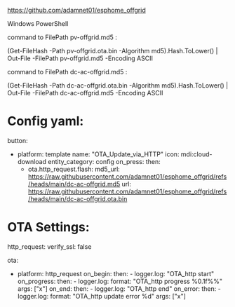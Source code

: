 https://github.com/adamnet01/esphome_offgrid

Windows PowerShell

command to FilePath pv-offgrid.md5 :

(Get-FileHash -Path pv-offgrid.ota.bin -Algorithm md5).Hash.ToLower() | Out-File -FilePath pv-offgrid.md5 -Encoding ASCII

command to FilePath dc-ac-offgrid.md5 :

(Get-FileHash -Path dc-ac-offgrid.ota.bin -Algorithm md5).Hash.ToLower() | Out-File -FilePath dc-ac-offgrid.md5 -Encoding ASCII


# Config yaml:

button:
  - platform: template
    name: "OTA_Update_via_HTTP"
    icon: mdi:cloud-download
    entity_category: config
    on_press:
      then:
       - ota.http_request.flash:
           md5_url: https://raw.githubusercontent.com/adamnet01/esphome_offgrid/refs/heads/main/dc-ac-offgrid.md5
           url: https://raw.githubusercontent.com/adamnet01/esphome_offgrid/refs/heads/main/dc-ac-offgrid.ota.bin


# OTA Settings:

http_request:
  verify_ssl: false
  
ota:
  - platform: http_request
    on_begin:
      then:
        - logger.log: "OTA_http start"
    on_progress:
      then:
        - logger.log:
            format: "OTA_http progress %0.1f%%"
            args: ["x"]
    on_end:
      then:
        - logger.log: "OTA_http end"
    on_error:
      then:
        - logger.log:
            format: "OTA_http update error %d"
            args: ["x"]
